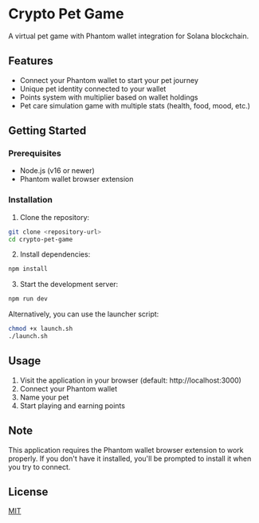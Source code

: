 # Crypto Pet Game

A virtual pet game with Phantom wallet integration for Solana blockchain.

## Features

- Connect your Phantom wallet to start your pet journey
- Unique pet identity connected to your wallet
- Points system with multiplier based on wallet holdings
- Pet care simulation game with multiple stats (health, food, mood, etc.)

## Getting Started

### Prerequisites

- Node.js (v16 or newer)
- Phantom wallet browser extension

### Installation

1. Clone the repository:
```bash
git clone <repository-url>
cd crypto-pet-game
```

2. Install dependencies:
```bash
npm install
```

3. Start the development server:
```bash
npm run dev
```

Alternatively, you can use the launcher script:
```bash
chmod +x launch.sh
./launch.sh
```

## Usage

1. Visit the application in your browser (default: http://localhost:3000)
2. Connect your Phantom wallet
3. Name your pet
4. Start playing and earning points

## Note

This application requires the Phantom wallet browser extension to work properly. If you don't have it installed, you'll be prompted to install it when you try to connect.

## License

[MIT](LICENSE)
